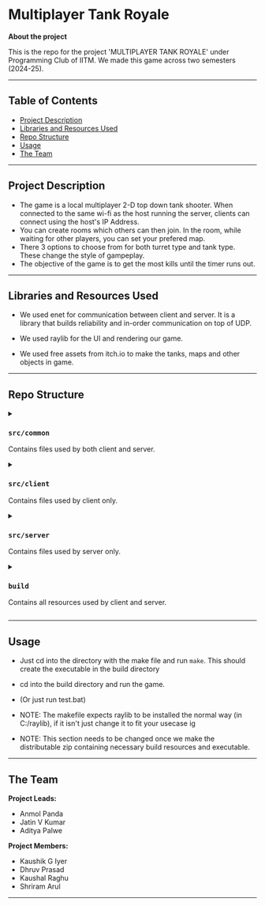 # Multiplayer Tank Royale

**About the project**

This is the repo for the project 'MULTIPLAYER TANK ROYALE' under Programming Club of IITM. We made this game across two semesters (2024-25).

---

## Table of Contents

- [Project Description](#project-description)
- [Libraries and Resources Used](#libraries-and-resources-used)
- [Repo Structure](#repo-structure)
- [Usage](#usage)
- [The Team](#the-team)

---

## Project Description

- The game is a local multiplayer 2-D top down tank shooter. When connected to the same wi-fi as the host running the server, clients can connect using the host's IP Address. 
- You can create rooms which others can then join. In the room, while waiting for other players, you can set your prefered map.
- There 3 options to choose from for both turret type and tank type. These change the style of gampeplay.
- The objective of the game is to get the most kills until the timer runs out.

---
## Libraries and Resources Used

- We used enet for communication between client and server. It is a library that builds reliability and in-order communication on top of UDP.

- We used raylib for the UI and rendering our game.

- We used free assets from itch.io to make the tanks, maps and other objects in game.


---
## Repo Structure

<details>
<summary>

### `src/common`
Contains files used by both client and server.
</summary>

-  `communication`: This folder contains files defining our communication protocol, i.e. how we encode and decode messages, the structs and commands used by client and server etc.

- `maps`: This folder has files that defines a map object, and also contains data about the three maps like dimensions and types of tiles and tile locations.

- `misc`: This folder contains some misc files useful for certain tasks in client and server like thread pools, queues, string manipulation, void pointers, signal handling.

- `physics`: This folder contains code we use to simulate collisions and other interaction between in game objects.

- `game_communication.hpp`: These files help to serialize/deserialize classes and structs used by the game in order to send or receive them properly.

- `game.hpp` and `game_constants.hpp`: These files define the actual working of the systems once the game has started, i.e. how the game state updates over time with player inputs. Constants and stats related to the various game objects also stored here.

</details>
<details>
<summary>

### `src/client`
Contains files used by client only.
</summary>

- `core/dragonlib`: This is our UI library built on top of raylib made by C++ god kosik. Pls explain this dark magic to us humans.

- `components`: This folder contains dragonlib components we use like buttons, text input, etc.

- `core/scene_management`: This folder defines what are 'Scenes' in our game (similar to a webpage in a website). Has functions to load and unload them properly.

- `core/utils/animations`: This folder contains code to define frames, animations and control them (play, stop, etc).

- `core/utils/camera.hpp`: This file has code to ensure proper conversion of vectors and shapes from units in the actual game to relative to screen (camera). It helps us to render properly on devices with different screen sizes too.

- `core/global.hpp`: This is for loading fonts and shaders we use throughout the scenes for rendering.

- `pages`: This folder contains all the ui, logic, communication that takes place in each of the five scenes (splash, lobby, room, game and game over).

- `service_consumer.hpp`: This file provides a framework for communication by the client. It is built on top of enet.

- `main.cpp`: This file runs the main thread of the client application.

</details>
<details>
<summary>

### `src/server`
Contains files used by server only.
</summary>

- `service_provider.hpp`: This file provides a framework for communication by the server. It is built on top of enet.

- `lobby_service_provider`: This folder defines the behaviour of the server when players first connect. It lets players create rooms.

- `room_service_provider`: This folder defines the behaviour of the server when players join a room. It lets players create games.

- `game_service_provider`: This folder defines the behaviour of the server in game.

- `main.cpp`: This file runs the main thread of the server application.

</details>
<details>
<summary>

### `build`
Contains all resources used by client and server.
</summary>

- It contains the game's client and server exectuables and makefiles.
- It also contains resources like enet .dlls, images and shaders.

</details>

---

## Usage
- Just cd into the directory with the make file and run `make`.
    This should create the executable in the build directory
 
- cd into the build directory and run the game. 

- (Or just run test.bat)

- NOTE: The makefile expects raylib to be installed the normal way (in C:/raylib), if it isn't just change it to fit your usecase ig

- NOTE: This section needs to be changed once we make the distributable zip containing necessary build resources and executable.

---

## The Team

**Project Leads:**
- Anmol Panda
- Jatin V Kumar
- Aditya Palwe

**Project Members:**
- Kaushik G Iyer
- Dhruv Prasad
- Kaushal Raghu
- Shriram Arul

---

